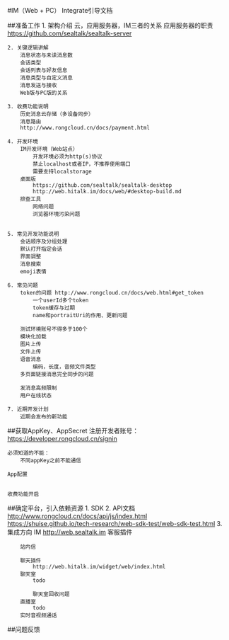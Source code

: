 #IM（Web + PC） Integrate引导文档

##准备工作
	1. 架构介绍
		云，应用服务器，IM三者的关系
		应用服务器的职责
			https://github.com/sealtalk/sealtalk-server

	2. 关键逻辑讲解
		消息状态与未读消息数
		会话类型
		会话列表与好友信息
		消息类型与自定义消息
		消息发送与接收
		Web版与PC版的关系

	3. 收费功能说明
		历史消息云存储（多设备同步）
		消息路由
		http://www.rongcloud.cn/docs/payment.html

	4. 开发环境
		IM开发环境（Web站点）
			开发环境必须为http(s)协议
			禁止localhost或者IP，不推荐使用端口
			需要支持localstorage
		桌面版
			https://github.com/sealtalk/sealtalk-desktop
			http://web.hitalk.im/docs/web/#desktop-build.md
		排查工具
			网络问题
			浏览器环境污染问题


	5. 常见开发功能说明
		会话顺序及分组处理
		默认打开指定会话
		界面调整
		消息搜索
		emoji表情

	6. 常见问题
		token的问题 http://www.rongcloud.cn/docs/web.html#get_token
			一个userId多个token
			token缓存与过期
			name和portraitUri的作用、更新问题

		测试环境账号不得多于100个
		模块化加载
		图片上传
		文件上传
		语音消息
			编码，长度，音频文件类型
		多页面链接消息完全同步的问题

		发消息高频限制
		用户在线状态

	7. 近期开发计划
		近期会发布的新功能






##获取AppKey、AppSecret
	注册开发者账号：
		https://developer.rongcloud.cn/signin
	
	必须知道的不能：
		不同appKey之前不能通信

	App配置


	收费功能开启



##确定平台，引入依赖资源
	1. SDK
	2. API文档
		http://www.rongcloud.cn/docs/api/js/index.html
		https://shuise.github.io/tech-research/web-sdk-test/web-sdk-test.html
	3. 集成方向
		IM
			http://web.sealtalk.im
		客服插件

		站内信

		聊天插件
			http://web.hitalk.im/widget/web/index.html
		聊天室
			todo

			聊天室回收问题
		直播室
			todo
		实时音视频通话
			



##问题反馈

